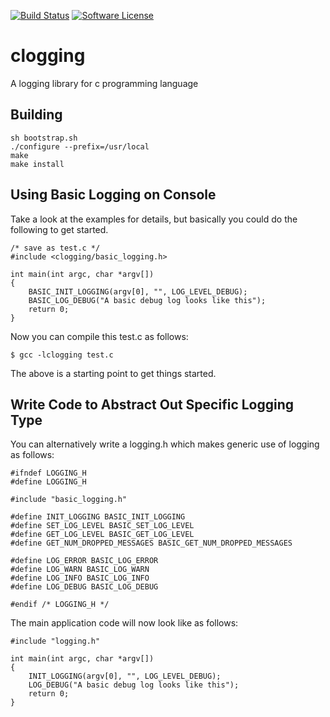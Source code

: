 [![Build Status](https://travis-ci.org/neeraj9/clogging.svg?branch=master)](https://travis-ci.org/neeraj9/clogging)
[![Software License](https://img.shields.io/badge/license-LGPLv3-blue.svg?style=flat-square)](LICENSE.txt)

# clogging

A logging library for c programming language

## Building

    sh bootstrap.sh
    ./configure --prefix=/usr/local
    make
    make install

## Using Basic Logging on Console

Take a look at the examples for details, but basically you could do the
following to get started.

    /* save as test.c */
    #include <clogging/basic_logging.h>

    int main(int argc, char *argv[])
    {
        BASIC_INIT_LOGGING(argv[0], "", LOG_LEVEL_DEBUG);
        BASIC_LOG_DEBUG("A basic debug log looks like this");
        return 0;
    }

Now you can compile this test.c as follows:

    $ gcc -lclogging test.c


The above is a starting point to get things started.

## Write Code to Abstract Out Specific Logging Type

You can alternatively write a logging.h which makes generic use of logging
as follows:

    #ifndef LOGGING_H
    #define LOGGING_H

    #include "basic_logging.h"

    #define INIT_LOGGING BASIC_INIT_LOGGING
    #define SET_LOG_LEVEL BASIC_SET_LOG_LEVEL
    #define GET_LOG_LEVEL BASIC_GET_LOG_LEVEL
    #define GET_NUM_DROPPED_MESSAGES BASIC_GET_NUM_DROPPED_MESSAGES

    #define LOG_ERROR BASIC_LOG_ERROR
    #define LOG_WARN BASIC_LOG_WARN
    #define LOG_INFO BASIC_LOG_INFO
    #define LOG_DEBUG BASIC_LOG_DEBUG

    #endif /* LOGGING_H */

The main application code will now look like as follows:

    #include "logging.h"

    int main(int argc, char *argv[])
    {
        INIT_LOGGING(argv[0], "", LOG_LEVEL_DEBUG);
        LOG_DEBUG("A basic debug log looks like this");
        return 0;
    }

